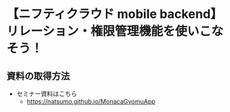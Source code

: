 # 【ニフティクラウド mobile backend】<br>リレーション・権限管理機能を使いこなそう！
## 資料の取得方法
* セミナー資料はこちら
  * https://natsumo.github.io/MonacaGyomuApp
